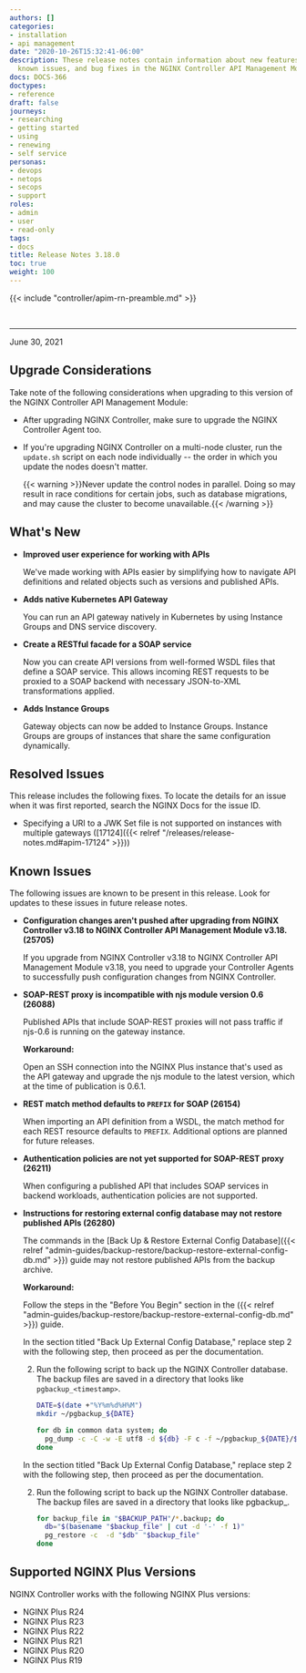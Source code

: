 ```yaml
---
authors: []
categories:
- installation
- api management
date: "2020-10-26T15:32:41-06:00"
description: These release notes contain information about new features, improvements,
  known issues, and bug fixes in the NGINX Controller API Management Module.
docs: DOCS-366
doctypes:
- reference
draft: false
journeys:
- researching
- getting started
- using
- renewing
- self service
personas:
- devops
- netops
- secops
- support
roles:
- admin
- user
- read-only
tags:
- docs
title: Release Notes 3.18.0
toc: true
weight: 100
---
```


{{< include "controller/apim-rn-preamble.md" >}}

&nbsp;

---

June 30, 2021

## Upgrade Considerations

Take note of the following considerations when upgrading to this version of the NGINX Controller API Management Module:

- After upgrading NGINX Controller, make sure to upgrade the NGINX Controller Agent too.

- If you're upgrading NGINX Controller on a multi-node cluster, run the `update.sh` script on each node individually -- the order in which you update the nodes doesn't matter.

  {{< warning >}}Never update the control nodes in parallel. Doing so may result in race conditions for certain jobs, such as database migrations, and may cause the cluster to become unavailable.{{< /warning >}}

## What's New

- **Improved user experience for working with APIs**

  We've made working with APIs easier by simplifying how to navigate API definitions and related objects such as versions and published APIs.

- **Adds native Kubernetes API Gateway**

  You can run an API gateway natively in Kubernetes by using Instance Groups and DNS service discovery.

- **Create a RESTful facade for a SOAP service**

  Now you can create API versions from well-formed WSDL files that define a SOAP service. This allows incoming REST requests to be proxied to a SOAP backend with necessary JSON-to-XML transformations applied.

- **Adds Instance Groups**

  Gateway objects can now be added to Instance Groups. Instance Groups are groups of instances that share the same configuration dynamically.

## Resolved Issues

This release includes the following fixes. To locate the details for an issue when it was first reported, search the NGINX Docs for the issue ID.

- Specifying a URI to a JWK Set file is not supported on instances with multiple gateways ([17124]({{< relref "/releases/release-notes.md#apim-17124" >}}))

## Known Issues

The following issues are known to be present in this release. Look for updates to these issues in future release notes.

- **Configuration changes aren't pushed after upgrading from NGINX Controller v3.18 to NGINX Controller API Management Module v3.18. (25705)**

  If you upgrade from NGINX Controller v3.18 to NGINX Controller API Management Module v3.18, you need to upgrade your Controller Agents to successfully push configuration changes from NGINX Controller.

- **SOAP-REST proxy is incompatible with njs module version 0.6 (26088)**

  Published APIs that include SOAP-REST proxies will not pass traffic if njs-0.6 is running on the gateway instance.

  **Workaround:**

  Open an SSH connection into the NGINX Plus instance that's used as the API gateway and upgrade the njs module to the latest version, which at the time of publication is 0.6.1.

- **REST match method defaults to `PREFIX` for SOAP (26154)**

  When importing an API definition from a WSDL, the match method for each REST resource defaults to `PREFIX`. Additional options are planned for future releases.

- **Authentication policies are not yet supported for SOAP-REST proxy (26211)**

  When configuring a published API that includes SOAP services in backend workloads, authentication policies are not supported.

- **Instructions for restoring external config database may not restore published APIs (26280)**

  The commands in the [Back Up & Restore External Config Database]({{< relref "admin-guides/backup-restore/backup-restore-external-config-db.md" >}}) guide may not restore published APIs from the backup archive.
  
  **Workaround:**

  Follow the steps in the "Before You Begin" section in the ({{< relref "admin-guides/backup-restore/backup-restore-external-config-db.md" >}}) guide.

  In the section titled "Back Up External Config Database," replace step 2 with the following step, then proceed as per the documentation.

  2. Run the following script to back up the NGINX Controller database. The backup files are saved in a directory that looks like `pgbackup_<timestamp>`.

      ```bash
      DATE=$(date +"%Y%m%d%H%M")
      mkdir ~/pgbackup_${DATE}

      for db in common data system; do
        pg_dump -c -C -w -E utf8 -d ${db} -F c -f ~/pgbackup_${DATE}/${db}-${DATE}.backup
      done
      ```

  In the section titled "Back Up External Config Database," replace step 2 with the following step, then proceed as per the documentation.

  2. Run the following script to back up the NGINX Controller database. The backup files are saved in a directory that looks like pgbackup_<timestamp>.

      ```bash
      for backup_file in "$BACKUP_PATH"/*.backup; do
        db="$(basename "$backup_file" | cut -d '-' -f 1)"
        pg_restore -c  -d "$db" "$backup_file"
      done
      ```

## Supported NGINX Plus Versions

NGINX Controller works with the following NGINX Plus versions:

- NGINX Plus R24
- NGINX Plus R23
- NGINX Plus R22
- NGINX Plus R21
- NGINX Plus R20
- NGINX Plus R19
